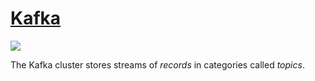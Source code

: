 # [Kafka](https://docs.confluent.io/5.5.1/kafka/introduction.html)

![](https://docs.confluent.io/5.5.1/_images/kafka-apis.png)

The Kafka cluster stores streams of *records* in categories called *topics*.